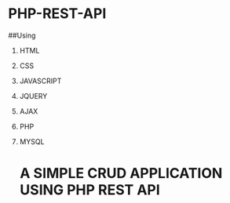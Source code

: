 # PHP-REST-API
##Using
1. HTML
2. CSS
3. JAVASCRIPT
4. JQUERY
5. AJAX
6. PHP
7. MYSQL

   # A SIMPLE CRUD APPLICATION USING PHP REST API


   <img src="https://github.com/GitHubsantu/PHP-REST-API/assets/74730415/7f7f17e5-43db-498c-9208-f7324a2e8c6a" alt="">
      <img src="https://github.com/GitHubsantu/PHP-REST-API/assets/74730415/3fff5130-b772-4713-bc87-d9d93dd17dc8" alt="">
         <img src="https://github.com/GitHubsantu/PHP-REST-API/assets/74730415/0df07dec-361c-407a-bb73-3f24a1d50d69" alt="">





